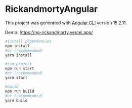 # RickandmortyAngular

This project was generated with [Angular CLI](https://github.com/angular/angular-cli) version 15.2.11.

Demo: https://ng-rickandmorty.vercel.app/

```bash
#install dependencies
npm install
#or (recommended)
yarn install

#run project
npm run start
#or (recommended)
yarn start

#build
npm run build
#or (recommended)
yarn build
